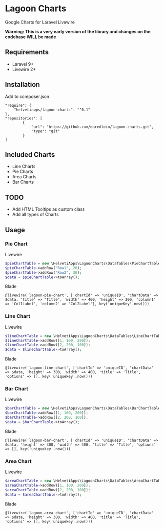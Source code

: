 # Lagoon Charts
Google Charts for Laravel Livewire

**Warning: This is a very early version of the library and changes on the codebase WILL be made**


## Requirements

* Laravel 9+
* Livewire 2+


## Installation

Add to composer.json
```
"require": {
    "helvetiapps/lagoon-charts": "^0.1"
},
"repositories": [
        {
            "url": "https://github.com/daredloco/lagoon-charts.git",
            "type": "git"
        }
]
```


## Included Charts

* Line Charts
* Pie Charts
* Area Charts
* Bar Charts


## TODO

* Add HTML Tooltips as custom class
* Add all types of Charts


## Usage


### Pie Chart

Livewire
```php
$pieChartTable = new \HelvetiApps\LagoonCharts\DataTables\PieChartTable();
$pieChartTable->addRow("Row1", 20);
$pieChartTable->addRow("Row2", 30);
$data = $pieChartTable->toArray();
```

Blade
```
@livewire('lagoon-pie-chart', ['chartId' => 'uniqueID', 'chartData' => $data, 'title' => 'Title', 'width' => 400, 'height' => 200, 'column1' => 'Col1Label', 'column2' => 'Col2Label'], key('uniqueKey'.now()))
```


### Line Chart

Livewire
```php
$lineChartTable = new \HelvetiApps\LagoonCharts\DataTables\LineChartTable('xAxis', ['yAxis1', 'yAxis2']);
$lineChartTable->addRow([1, 100, 200]);
$lineChartTable->addRow([2, 200, 100]);
$data = $lineChartTable->toArray();
```

Blade
```
@livewire('lagoon-line-chart', ['chartId' => 'uniqueID', 'chartData' => $data, 'height' => 300, 'width' => 400, 'title' => 'Title', 'options' => [], key('uniquekey'.now()))
```


### Bar Chart

Livewire
```php
$barChartTable = new \HelvetiApps\LagoonCharts\DataTables\BarChartTable('xAxis', ['yAxis1', 'yAxis2']);
$barChartTable->addRow([1, 100, 200]);
$barChartTable->addRow([2, 200, 100]);
$data = $barChartTable->toArray();
```

Blade
```
@livewire('lagoon-bar-chart', ['chartId' => 'uniqueID', 'chartData' => $data, 'height' => 300, 'width' => 400, 'title' => 'Title', 'options' => [], key('uniquekey'.now()))
```

### Area Chart

Livewire
```php
$areaChartTable = new \HelvetiApps\LagoonCharts\DataTables\AreaChartTable('xAxis', ['yAxis1', 'yAxis2']);
$areaChartTable->addRow([1, 100, 200]);
$areaChartTable->addRow([2, 200, 100]);
$data = $areaChartTable->toArray();
```

Blade
```
@livewire('lagoon-area-chart', ['chartId' => 'uniqueID', 'chartData' => $data, 'height' => 300, 'width' => 400, 'title' => 'Title', 'options' => [], key('uniquekey'.now()))
```